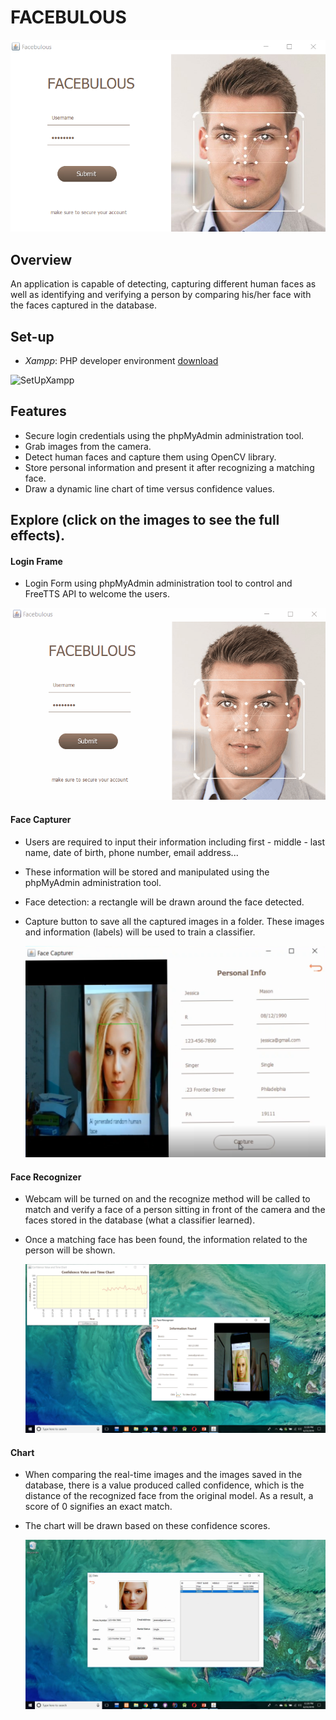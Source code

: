 # FACEBULOUS


![facebulous](https://github.com/jtrinh21/FACEBULOUS/blob/master/src/images/Screenshot%20(2).png)


## Overview

An application is capable of detecting, capturing different human faces as well as identifying and verifying a person by comparing his/her face with the faces captured in the database.

## Set-up

* *Xampp*: PHP developer environment [download](https://www.apachefriends.org/index.html)

![SetUpXampp](https://github.com/jtrinh21/HotelBookingSystem/blob/master/build/classes/Image/SetupXampp.gif)

## Features

* Secure login credentials using the phpMyAdmin administration tool.
* Grab images from the camera.
* Detect human faces and capture them using OpenCV library.
* Store personal information and present it after recognizing a matching face.
* Draw a dynamic line chart of time versus confidence values.


## Explore (click on the images to see the full effects).

#### Login Frame
* Login Form using phpMyAdmin administration tool to control and FreeTTS API to welcome the users.

 [![image](https://github.com/jtrinh21/FACEBULOUS/blob/master/gif/LoginForm.gif)](https://www.youtube.com/watch?v=d8h5IL9N3pE&feature=youtu.be)
 
 #### Face Capturer
* Users are required to input their information including first - middle - last name, 
date of birth, phone number, email address...
* These information will be stored  and manipulated using the phpMyAdmin administration tool.
* Face detection: a rectangle will be drawn around the face detected.
* Capture button to save all the captured images in a folder. These images and information (labels)
 will be used to train a classifier. 
 
  [![image](https://github.com/jtrinh21/FACEBULOUS/blob/master/gif/FaceCapture.png)](https://www.youtube.com/watch?v=UgoLVreS2Aw&list=PLHYjzSFjyyZbkPA2gw46AxITSUdRWC9Ft&index=4&t=0s)

#### Face Recognizer
* Webcam will be turned on and the recognize method will be called to match and verify 
a face of a person sitting in front of the camera and the faces stored in the database
(what a classifier learned).
* Once a matching face has been found, the information related to the person will be shown.

  [![image](https://github.com/jtrinh21/FACEBULOUS/blob/master/gif/FaceRegconize.png)](https://www.youtube.com/watch?v=rfuolGRhg3U&feature=youtu.be)

#### Chart
* When comparing the real-time images and the images saved in the database, there is a value produced
called confidence, which is the distance of the recognized face from the original model. As a result,
a score of 0 signifies an exact match.
* The chart will be drawn based on these confidence scores.

  [![image](https://github.com/jtrinh21/FACEBULOUS/blob/master/gif/Data.png)](https://www.youtube.com/watch?v=XmrRz5kyWm8&feature=youtu.be)
